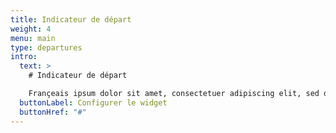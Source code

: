 ```yaml
---
title: Indicateur de départ
weight: 4
menu: main
type: departures
intro:
  text: >
    # Indicateur de départ

    Françeais ipsum dolor sit amet, consectetuer adipiscing elit, sed diam nonummy nibh euismod tincidunt ut laoreet dolore magna aliquam erat volutpat. Ut wisi enim ad minim veniam, quis nostrud exerci tation ullamcorper suscipit lobortis nisl ut aliquip ex ea commodo consequat
  buttonLabel: Configurer le widget
  buttonHref: "#"
---
```

